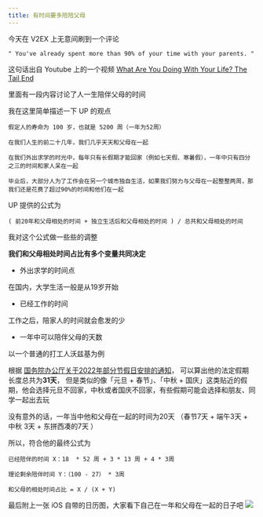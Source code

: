 ```yaml
---
title: 有时间要多陪陪父母
---
```


今天在 V2EX 上无意间刷到一个评论

```
" You've already spent more than 90% of your time with your parents. "
```

这句话出自 Youtube 上的一个视频 [What Are You Doing With Your Life? The Tail End](https://www.youtube.com/watch?v=JXeJANDKwDc&t=331s)

<YouTube id="0JJPfz5dg20" />

里面有一段内容讨论了人一生陪伴父母的时间

我在这里简单描述一下 UP 的观点

```
假定人的寿命为 100 岁，也就是 5200 周（一年为52周）

在我们人生的前二十几年，我们几乎天天和父母在一起 

在我们外出求学的时光中，每年只有长假期才能回家（例如七天假、寒暑假），一年中只有四分之三的时间和家人呆在一起

毕业后，大部分人为了工作会在另一个城市独自生活，如果我们努力与父母在一起整整两周，那我们还是花费了超过90%的时间和他们在一起
```

UP 提供的公式为

```
( 前20年和父母相处的时间 + 独立生活后和父母相处的时间 ) / 总共和父母相处的时间
```

我对这个公式做一些些的调整

**我们和父母相处时间占比有多个变量共同决定**

- 外出求学的时间点

在国内，大学生活一般是从19岁开始

- 已经工作的时间

工作之后，陪家人的时间就会愈发的少

- 一年中可以陪伴父母的天数

以一个普通的打工人沃兹基为例

根据 [国务院办公厅关于2022年部分节假日安排的通知](http://www.gov.cn/zhengce/content/2021-10/25/content_5644835.htm)， 可以算出他的法定假期长度总共为**31天**， 但是类似的像「元旦 + 春节」、「中秋 + 国庆」这类贴近的假期，他会选择元旦不回家，中秋或者国庆不回家，有些假期可能会选择和朋友、同学一起出去玩

没有意外的话，一年当中他和父母在一起的时间为20天 （春节7天 + 端午3天 + 中秋 3天 + 东拼西凑的7天 ）

所以，符合他的最终公式为

```
已经陪伴的时间 X：18  * 52 周 + 3 * 13 周 + 4 * 3周

理论剩余陪伴时间 Y：（100 - 27） * 3周

和父母的相处时间占比 = X / (X + Y)
```

最后附上一张 iOS 自带的日历图，大家看下自己在一年和父母在一起的日子吧
![](https://knowledge-img-1304942245.cos.ap-shanghai.myqcloud.com/IMG_3530.jpeg)
